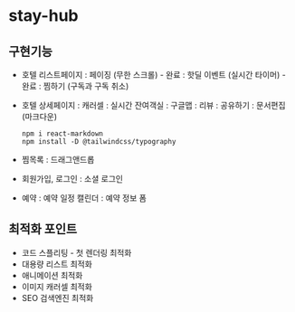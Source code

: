 # stay-hub

## 구현기능

- 호텔 리스트페이지
  : 페이징 (무한 스크롤) - 완료
  : 핫딜 이벤트 (실시간 타이머) - 완료
  : 찜하기 (구독과 구독 취소)

- 호텔 상세페이지
  : 캐러셀
  : 실시간 잔여객실
  : 구글맵
  : 리뷰
  : 공유하기
  : 문서편집 (마크다운)

  ```
  npm i react-markdown
  npm install -D @tailwindcss/typography
  ```

- 찜목록
  : 드래그앤드롭

- 회원가입, 로그인
  : 소셜 로그인

- 예약
  : 예약 일정 캘린더
  : 예약 정보 폼

## 최적화 포인트

- 코드 스플리팅 - 첫 렌더링 최적화
- 대용량 리스트 최적화
- 애니메이션 최적화
- 이미지 캐러셀 최적화
- SEO 검색엔진 최적화
